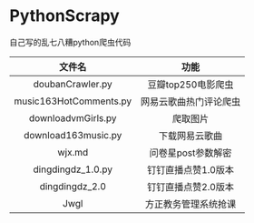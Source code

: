 # PythonScrapy



自己写的乱七八糟python爬虫代码



|         文件名         |          功能          |
| :--------------------: | :--------------------: |
|    doubanCrawler.py    |   豆瓣top250电影爬虫   |
| music163HotComments.py | 网易云歌曲热门评论爬虫 |
|   downloadvmGirls.py   |        爬取图片        |
|  download163music.py   |     下载网易云歌曲     |
|         wjx.md         |   问卷星post参数解密   |
|   dingdingdz_1.0.py    |  钉钉直播点赞1.0版本   |
|     dingdingdz_2.0     |  钉钉直播点赞2.0版本   |
|          Jwgl          |  方正教务管理系统抢课  |

